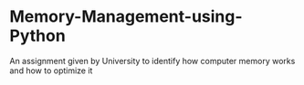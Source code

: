 # Memory-Management-using-Python
An assignment given by University to identify how computer memory works and how to optimize it
